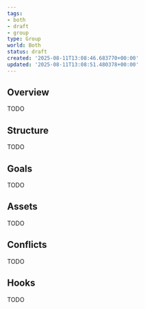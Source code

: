 ```yaml
---
tags:
- both
- draft
- group
type: Group
world: Both
status: draft
created: '2025-08-11T13:08:46.683770+00:00'
updated: '2025-08-11T13:08:51.480378+00:00'
---
```



## Overview

TODO
## Structure

TODO
## Goals

TODO
## Assets

TODO
## Conflicts

TODO
## Hooks

TODO
